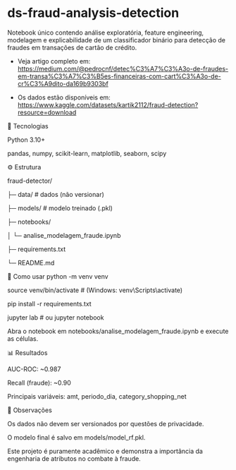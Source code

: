 # ds-fraud-analysis-detection
Notebook único contendo análise exploratória, feature engineering, modelagem e explicabilidade de um classificador binário para detecção de fraudes em transações de cartão de crédito.

 - Veja artigo completo em: https://medium.com/@pedrocnf/detec%C3%A7%C3%A3o-de-fraudes-em-transa%C3%A7%C3%B5es-financeiras-com-cart%C3%A3o-de-cr%C3%A9dito-da169b9303bf
   
 - Os dados estão disponíveis em: https://www.kaggle.com/datasets/kartik2112/fraud-detection?resource=download

🧠 Tecnologias

Python 3.10+

pandas, numpy, scikit-learn, matplotlib, seaborn, scipy

⚙️ Estrutura

fraud-detector/

├─ data/ # dados (não versionar)

├─ models/             # modelo treinado (.pkl)

├─ notebooks/

│   └─ analise_modelagem_fraude.ipynb

├─ requirements.txt

└─ README.md

🚀 Como usar
python -m venv venv

source venv/bin/activate  # (Windows: venv\Scripts\activate)

pip install -r requirements.txt

jupyter lab  # ou jupyter notebook


Abra o notebook em notebooks/analise_modelagem_fraude.ipynb e execute as células.

📊 Resultados

AUC-ROC: ~0.987

Recall (fraude): ~0.90

Principais variáveis: amt, periodo_dia, category_shopping_net

🧩 Observações

Os dados não devem ser versionados por questões de privacidade.

O modelo final é salvo em models/model_rf.pkl.

Este projeto é puramente acadêmico e demonstra a importância da engenharia de atributos no combate à fraude.
